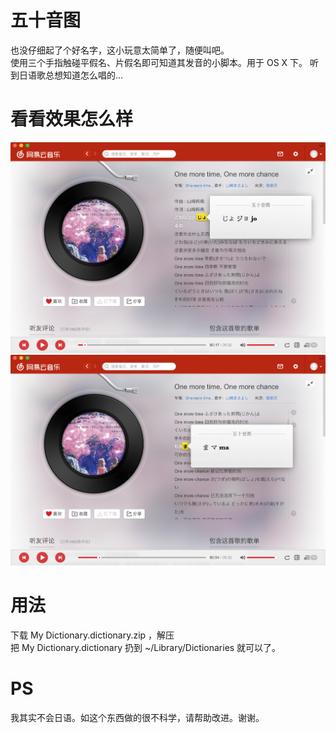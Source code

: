 # 五十音图
也没仔细起了个好名字，这小玩意太简单了，随便叫吧。  
使用三个手指触碰平假名、片假名即可知道其发音的小脚本。用于 OS X 下。
听到日语歌总想知道怎么唱的…

# 看看效果怎么样
![じょ](jo.png)
![ま](ma.png)

# 用法
下载 My Dictionary.dictionary.zip ，解压  
把 My Dictionary.dictionary 扔到 ~/Library/Dictionaries 就可以了。
  
# PS
我其实不会日语。如这个东西做的很不科学，请帮助改进。谢谢。
